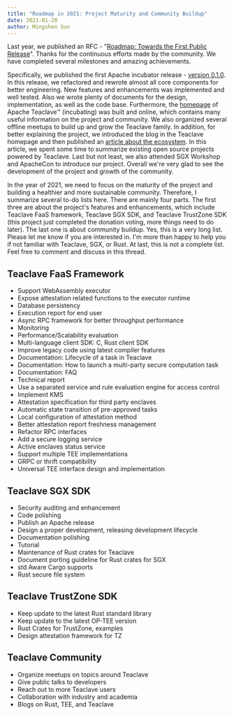 ```yaml
---
title: "Roadmap in 2021: Project Maturity and Community Buildup"
date: 2021-01-20
author: Mingshen Sun
---
```


Last year, we published an RFC - "[Roadmap: Towards the First Public Release](https://github.com/apache/incubator-teaclave/issues/121)". Thanks
for the continuous efforts made by the community. We have completed several
milestones and amazing achievements.

Specifically, we published the first Apache incubator release - [version 0.1.0](https://teaclave.apache.org/blog/2020-10-21-announcing-teaclave-0-1-0/). In this release, we refactored and rewrote almost all core components for
better engineering. New features and enhancements was implemented and well
tested. Also we wrote plenty of documents for the design, implementation, as
well as the code base. Furthermore, the [homepage](https://teaclave.apache.org/)
of Apache Teaclave™ (incubating) was built and online, which contains many
useful information on the project and community. We also organized several
offline meetups to build up and grow the Teaclave family. In addition, for
better explaining the project, we introduced the blog in the Teaclave homepage
and then published an [article about the ecosystem](https://teaclave.apache.org/blog/2020-12-08-teaclave-ecosystem/).
In this article, we spent some time to summarize existing open source projects
powered by Teaclave. Last but not least, we also attended SGX Workshop and
ApacheCon to introduce our project. Overall we're very glad to see the
development of the project and growth of the community.

In the year of 2021, we need to focus on the maturity of the project and
building a healthier and more sustainable community. Therefore, I summarize
several to-do lists here. There are mainly four parts. The first three are about
the project's features and enhancements, which include Teaclave FaaS framework,
Teaclave SGX SDK, and Teaclave TrustZone SDK (this project just completed the
donation voting, more things need to do later). The last one is about community
buildup. Yes, this is a very long list. Please let me know if you are interested
in. I'm more than happy to help you if not familiar with Teaclave, SGX, or Rust.
At last, this is not a complete list. Feel free to comment and discuss in this
thread.

## Teaclave FaaS Framework

  - Support WebAssembly executor
  - Expose attestation related functions to the executor runtime
  - Database persistency
  - Execution report for end user
  - Async RPC framework for better throughput performance
  - Monitoring
  - Performance/Scalability evaluation
  - Multi-language client SDK: C, Rust client SDK
  - Improve legacy code using latest compiler features
  - Documentation: Lifecycle of a task in Teaclave
  - Documentation: How to launch a multi-party secure computation task
  - Documentation: FAQ
  - Technical report
  - Use a separated service and rule evaluation engine for access control
  - Implement KMS
  - Attestation specification for third party enclaves
  - Automatic state transition of pre-approved tasks
  - Local configuration of attestation method
  - Better attestation report freshness management
  - Refactor RPC interfaces
  - Add a secure logging service
  - Active enclaves status service
  - Support multiple TEE implementations
  - GRPC or thrift compatibility
  - Universal TEE interface design and implementation

## Teaclave SGX SDK

  - Security auditing and enhancement
  - Code polishing
  - Publish an Apache release
  - Design a proper development, releasing development lifecycle
  - Documentation polishing
  - Tutorial
  - Maintenance of Rust crates for Teaclave
  - Document porting guideline for Rust crates for SGX
  - std Aware Cargo supports
  - Rust secure file system

## Teaclave TrustZone SDK

  - Keep update to the latest Rust standard library
  - Keep update to the latest OP-TEE version
  - Rust Crates for TrustZone, examples
  - Design attestation framework for TZ

## Teaclave Community

  - Organize meetups on topics around Teaclave
  - Give public talks to developers
  - Reach out to more Teaclave users
  - Collaboration with industry and academia
  - Blogs on Rust, TEE, and Teaclave
